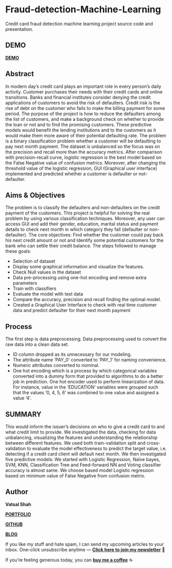 # Fraud-detection-Machine-Learning
Credit card fraud detection machine learning project source code and presentation.

## DEMO

[**DEMO**]('./')

## Abstract
In modern day’s credit card plays an important role in every person’s daily activity. Customer purchases their needs with their credit cards and online transitions. Banks and financial institutes consider denying the credit applications of customers to avoid the risk of defaulters. Credit risk is the rise of debt on the customer who fails to make the billing payment for some period. The purpose of the project is how to reduce the defaulters among the list of customers, and make a background check on whether to provide the loan or not and to find the promising customers. These predictive models would benefit the lending institutions and to the customers as it would make them more aware of their potential defaulting rate. The problem is a binary classification problem whether a customer will be defaulting to pay next month payment. The dataset is unbalanced so the focus was on the precision and recall more than the accuracy metrics. After comparison with precision-recall curve, logistic regression is the best model based on the False Negative value of confusion metrics. Moreover, after changing the threshold value of the logistic regression, GUI (Graphical user interface) implemented and predicted whether a customer is defaulter or not-defaulter.

## Aims & Objectives
The problem is to classify the defaulters and non-defaulters on the credit payment of the customers. This project is helpful for solving the real problem by using various classification techniques. Moreover, any user can access GUI and add their gender, education, marital status and payment details to check next month in which category they fall (defaulter or non-defaulter).
The core objectives: Find whether the customer could pay back his next credit amount or not and Identify some potential customers for the bank who can settle their credit balance.
The steps followed to manage these goals:
- Selection of dataset
- Display some graphical information and visualize the features.
- Check Null values in the dataset
- Data pre-processing using one-hot encoding and remove extra parameters
- Train with classifiers
- Evaluate the model with test data
- Compare the accuracy, precision and recall finding the optimal model.
- Created a Graphical User Interface to check with real time customer data and predict defaulter for their next month payment

## Process

The first step is data preprocessing. Data preprocessing used to
convert the raw data into a clean data set.
- ID column dropped as its unnecessary for our modeling.
- The attribute name ‘PAY_0’ converted to ‘PAY_1’ for naming convenience.
- Numeric attributes converted to nominal.
- One hot encoding which is a process by which categorical variables converted into a dummy form that provided to algorithms to do a better job in prediction. One hot encoder used to perform linearization of data. For instance, value in the ‘EDUCATION’ variables were grouped such that the values ‘0, 4, 5, 6’ was combined to one value and assigned a value ‘4’.

## SUMMARY

This would inform the issuer’s decisions on who to give a credit card to and what credit limit to provide. We investigated the data,
checking for data unbalancing, visualizing the features and understanding the relationship between different features. We used both train-validation split and cross-validation to evaluate the model effectiveness to predict the target value, i.e. detecting if a credit card client will default next month. We then investigated five predictive models: We started with Logistic Regression, Naïve bayes, SVM, KNN, Classification Tree and Feed-forward NN and Voting classifier accuracy is almost same. We choose based model Logistic regression based on minimum value of False Negative from confusion metrix.

## Author

**Vatsal Shah**

[**PORTFOLIO**](https://vatsalshah.in)

[**GITHUB**](https://github.com/vatsal2210)

[**BLOG**](https://medium.com/@vatsalshah2210)

If you like my stuff and hate spam, I can send my upcoming articles to your inbox. One-click unsubscribe anytime — [**Click here to join my newsletter**](https://vatsalshah.substack.com/subscribe) 💌

If you’re feeling generous today, you can [**buy me a coffee**](https://www.buymeacoffee.com/vatsalshah) ☕
